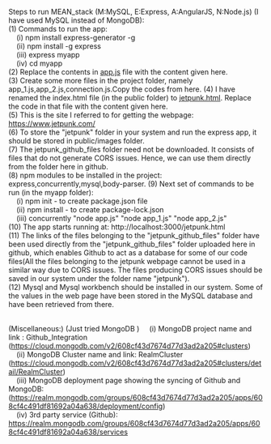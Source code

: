 Steps to run MEAN_stack (M:MySQL, E:Express, A:AngularJS, N:Node.js) (I have used MySQL instead of MongoDB):<br>
(1) Commands to run the app:<br>
    &nbsp;&nbsp;&nbsp;&nbsp;(i) npm install express-generator -g<br>
    &nbsp;&nbsp;&nbsp;&nbsp;(ii) npm install -g express<br>
    &nbsp;&nbsp;&nbsp;&nbsp;(iii) express myapp<br>
    &nbsp;&nbsp;&nbsp;&nbsp;(iv) cd myapp<br>
(2) Replace the contents in <u>app.js</u> file with the content given here.<br>
(3) Create some more files in the project folder, namely app_1.js,app_2.js,connection.js.Copy the codes from here.
(4) I have renamed the index.html file (in the public folder) to <u>jetpunk.html</u>. Replace the code in that file with the content given here.<br>
(5) This is the site I referred to for getting the webpage: https://www.jetpunk.com/<br>
(6) To store the "jetpunk" folder in your system and run the express app, it should be stored in public/images folder.<br>
(7) The jetpunk_github_files folder need not be downloaded. It consists of files that do not generate CORS issues. Hence, we can use them directly from the folder here in github.<br>
(8) npm modules to be installed in the project: express,concurrently,mysql,body-parser. 
(9) Next set of commands to be run (in the myapp folder):<br>
    &nbsp;&nbsp;&nbsp;&nbsp;(i) npm init   -  to create package.json file<br>
    &nbsp;&nbsp;&nbsp;&nbsp;(ii) npm install   -  to create package-lock.json<br>
    &nbsp;&nbsp;&nbsp;&nbsp;(iii) concurrently "node app.js" "node app_1.js" "node app_2.js" <br>
(10) The app starts running at: http://localhost:3000/jetpunk.html<br>
(11) The links of the files belonging to the "jetpunk_github_files" folder have been used directly from the "jetpunk_github_files" folder uploaded here in github, which enables Github to act as a database for some of our code files(All the files belonging to the jetpunk webpage cannot be used in a similar way due to CORS issues. The files producing CORS issues should be saved in our system under the folder name "jetpunk").<br>
(12) Mysql and Mysql workbench should be installed in our system. Some of the values in the web page have been stored in the MySQL database and have been retrieved from there.<br>
<br>

(Miscellaneous:) (Just tried MongoDB )
     &nbsp;&nbsp;&nbsp;&nbsp;(i) MongoDB project name and link : Github_Integration (https://cloud.mongodb.com/v2/608cf43d7674d77d3ad2a205#clusters) <br>
     &nbsp;&nbsp;&nbsp;&nbsp;(ii) MongoDB Cluster name and link: RealmCluster (https://cloud.mongodb.com/v2/608cf43d7674d77d3ad2a205#clusters/detail/RealmCluster) <br>
     &nbsp;&nbsp;&nbsp;&nbsp;(iii) MongoDB deployment page showing the syncing of Github and MongoDB:(https://realm.mongodb.com/groups/608cf43d7674d77d3ad2a205/apps/608cf4c491df81692a04a638/deployment/config) <br>
     &nbsp;&nbsp;&nbsp;&nbsp;(iv) 3rd party service (Github): https://realm.mongodb.com/groups/608cf43d7674d77d3ad2a205/apps/608cf4c491df81692a04a638/services
